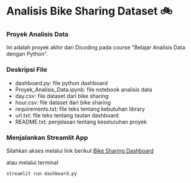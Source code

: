 # Analisis Bike Sharing Dataset 🚲
### Proyek Analisis Data
Ini adalah proyek akhir dari Dicoding pada course "Belajar Analisis Data dengan Python".
### Deskripsi File
- dashboard.py: file python dashboard
- Proyek_Analisis_Data.ipynb: file notebook analisis data
- day.csv: file dataset dari bike sharing
- hour.csv: file dataset dari bike sharing
- requirements.txt: file teks tentang kebutuhan library
- url.txt: file teks tentang tautan dashboard
- README.txt: penjelasan tentang keseluruhan proyek
### Menjalankan Streamlit App
Silahkan akses melalui link berikut  [Bike Sharing Dashboard](https://dashboardbikesharingfitra.streamlit.app/)

atau melalui terminal
```
streamlit run dashboard.py
```

